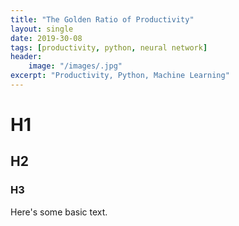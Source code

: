```yaml
---
title: "The Golden Ratio of Productivity"
layout: single
date: 2019-30-08
tags: [productivity, python, neural network]
header:
	image: "/images/.jpg"
excerpt: "Productivity, Python, Machine Learning"
---
```


# H1
## H2
### H3

Here's some basic text.

